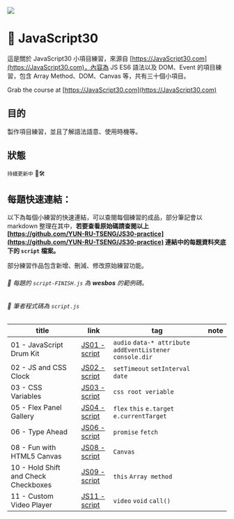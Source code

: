 ﻿![](https://javascript30.com/images/JS3-social-share.png)

# 👀 JavaScript30

這是關於 JavaScript30 小項目練習，來源自 [https://JavaScript30.com](https://JavaScript30.com)，內容為 JS ES6 語法以及 DOM、Event 的項目練習，包含 Array Method、DOM、Canvas 等，共有三十個小項目。

Grab the course at [https://JavaScript30.com](https://JavaScript30.com)

## 目的
製作項目練習，並且了解語法語意、使用時機等。

## 狀態

`持續更新中` 👀🛠

## 每題快速連結：

以下為每個小練習的快速連結，可以查閱每個練習的成品，部分筆記會以 markdown 整理在其中，**若要查看原始碼請查閱以上 [https://github.com/YUN-RU-TSENG/JS30-practice](https://github.com/YUN-RU-TSENG/JS30-practice) 連結中的每題資料夾底下的 `script` 檔案。**

部分練習作品包含新增、刪減、修改原始練習功能。

###### 👀 每題的 `script-FINISH.js` 為 **wesbos** 的範例碼。
###### 👀 筆者程式碼為 `script.js`

| title 	| link 	| tag 	| note |
|-	|-	|-	|- |
| 01 - JavaScript Drum Kit 	| [JS01 - script](https://yun-ru-tseng.github.io/JS30-practice/01%20-%20JavaScript%20Drum%20Kit/index-START.html) 	| `audio` `data-* attribute` `addEventListener` `console.dir` 	| |
| 02 - JS and CSS Clock 	| [JS02 - script](https://yun-ru-tseng.github.io/JS30-practice/02%20-%20JS%20and%20CSS%20Clock/index-START.html) 	| `setTimeout` `setInterval` `date` 	| |
| 03 - CSS Variables 	| [JS03 - script](https://yun-ru-tseng.github.io/JS30-practice/03%20-%20CSS%20Variables/index-START.html) 	| `css root veriable` 	| |
| 05 - Flex Panel Gallery 	| [JS04 - script](https://yun-ru-tseng.github.io/JS30-practice/05%20-%20Flex%20Panel%20Gallery/index-START.html) 	| `flex` `this` `e.target` `e.currentTarget` 	| |
| 06 - Type Ahead 	| [JS06 - script](https://yun-ru-tseng.github.io/JS30-practice/06%20-%20Type%20Ahead/index-START.html) 	| `promise` `fetch`	| |
| 08 - Fun with HTML5 Canvas 	| [JS08 - script](https://yun-ru-tseng.github.io/JS30-practice/08%20-%20Fun%20with%20HTML5%20Canvas/index-START.html) 	|  `Canvas` 	| |
| 10 - Hold Shift and Check Checkboxes 	| [JS09 - script](https://yun-ru-tseng.github.io/JS30-practice/10%20-%20Hold%20Shift%20and%20Check%20Checkboxes/index-START.html) 	| `this` `Array method` 	| |
| 11 - Custom Video Player 	| [JS11 - script](https://yun-ru-tseng.github.io/JS30-practice/11%20-%20Custom%20Video%20Player/index.html) 	|  `video` `void` `call()`	| |

